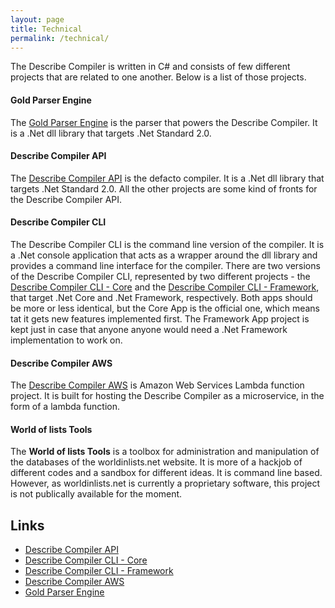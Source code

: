 ```yaml
---
layout: page
title: Technical
permalink: /technical/
---
```

The Describe Compiler is written in C# and consists of few different projects that are related to one another. Below is a list of those projects.

#### Gold Parser Engine
The [Gold Parser Engine](/DescribeDocumentation/gold-parser) is the parser that powers the Describe Compiler. It is a .Net dll library that targets .Net Standard 2.0.

#### Describe Compiler API
The [Describe Compiler API](/DescribeDocumentation/api) is the defacto compiler. It is a .Net dll library that targets .Net Standard 2.0. All the other projects are some kind of fronts for the Describe Compiler API.

#### Describe Compiler CLI
The Describe Compiler CLI is the command line version of the compiler. It is a .Net console application that acts as a wrapper around the dll library and provides a command line interface for the compiler. There are two versions of the Describe Compiler CLI, represented by two different projects - the [Describe Compiler CLI - Core](/DescribeDocumentation/cli-core) and the [Describe Compiler CLI - Framework](/DescribeDocumentation/cli-framework), that target .Net Core and .Net Framework, respectively. Both apps should be more or less identical, but the Core App is the official one, which means tat it gets new features implemented first. The Framework App project is kept just in case that anyone anyone would need a .Net Framework implementation to work on.

#### Describe Compiler AWS
The [Describe Compiler AWS](/DescribeDocumentation/aws-lambda) is Amazon Web Services Lambda function project. It is built for hosting the Describe Compiler as a microservice, in the form of a lambda function.

#### World of lists Tools
The **World of lists Tools** is a toolbox for administration and manipulation of the databases of the worldinlists.net website. It is more of a hackjob of different codes and a sandbox for different ideas. It is command line based. However, as worldinlists.net is currently a proprietary software, this project is not publically available for the moment.

## Links
* [Describe Compiler API](/DescribeDocumentation/api)
* [Describe Compiler CLI - Core](/DescribeDocumentation/cli-core)
* [Describe Compiler CLI - Framework](/DescribeDocumentation/cli-framework)
* [Describe Compiler AWS](/DescribeDocumentation/aws-lambda)
* [Gold Parser Engine](/DescribeDocumentation/gold-parser-engine)
